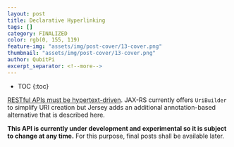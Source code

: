 ```yaml
---
layout: post
title: Declarative Hyperlinking
tags: []
category: FINALIZED
color: rgb(0, 155, 119)
feature-img: "assets/img/post-cover/13-cover.png"
thumbnail: "assets/img/post-cover/13-cover.png"
author: QubitPi
excerpt_separator: <!--more-->
---
```


<!--more-->

* TOC
{:toc}

[RESTful APIs must be hypertext-driven](https://roy.gbiv.com/untangled/2008/rest-apis-must-be-hypertext-driven). JAX-RS
currently offers `UriBuilder` to simplify URI creation but Jersey adds an additional annotation-based alternative that
is described here. 

**This API is currently under development and experimental so it is subject to change at any time.** For this purpose,
final posts shall be available later.

